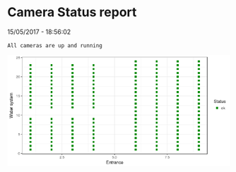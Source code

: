 Camera Status report
================
15/05/2017 - 18:56:02

    All cameras are up and running

![](camreport_files/figure-markdown_github/unnamed-chunk-2-1.png)
